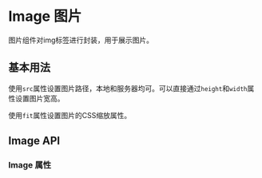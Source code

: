 <script setup>
import ImageProps from './image-props.vue'
</script>

# Image 图片

图片组件对img标签进行封装，用于展示图片。

## 基本用法

使用`src`属性设置图片路径，本地和服务器均可。可以直接通过`height`和`width`属性设置图片宽高。

使用`fit`属性设置图片的CSS缩放属性。

<preview path="./image-basic.vue" title="." description="."></preview>

## Image API

### Image 属性

<image-props></image-props>
